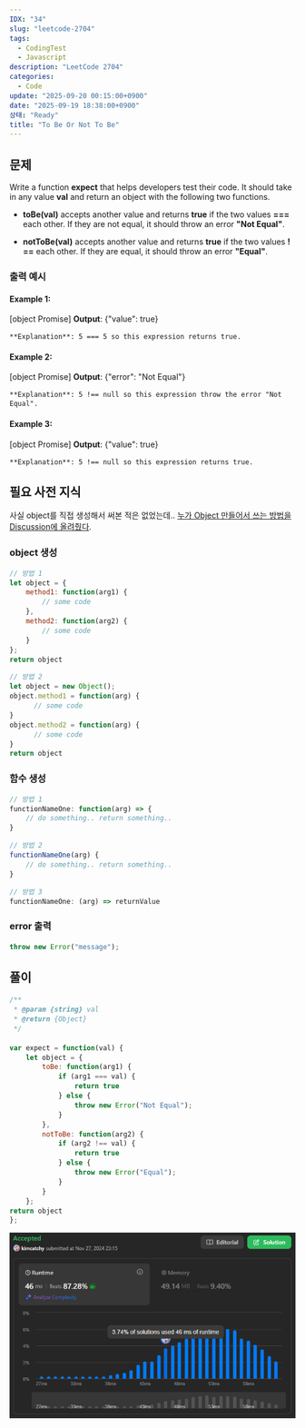 ```yaml
---
IDX: "34"
slug: "leetcode-2704"
tags:
  - CodingTest
  - Javascript
description: "LeetCode 2704"
categories:
  - Code
update: "2025-09-20 00:15:00+0900"
date: "2025-09-19 18:38:00+0900"
상태: "Ready"
title: "To Be Or Not To Be"
---
```

## 문제

Write a function **expect** that helps developers test their code. It should take in any value **val** and return an object with the following two functions.

- **toBe(val)** accepts another value and returns **true** if the two values **\===** each other. If they are not equal, it should throw an error **"Not Equal"**.

- **notToBe(val)** accepts another value and returns **true** if the two values **!==** each other. If they are equal, it should throw an error **"Equal"**.

### 출력 예시

#### Example 1:

[object Promise]    **Output**: {"value": true}

    **Explanation**: 5 === 5 so this expression returns true.

#### Example 2:

[object Promise]    **Output**: {"error": "Not Equal"}

    **Explanation**: 5 !== null so this expression throw the error "Not Equal".

#### Example 3:

[object Promise]    **Output**: {"value": true}

    **Explanation**: 5 !== null so this expression returns true.

## 필요 사전 지식

사실 object를 직접 생성해서 써본 적은 없었는데.. [누가 Object 만들어서 쓰는 방법을 Discussion에 올려줬다](https://leetcode.com/problems/to-be-or-not-to-be/description/comments/2200906).

### object 생성

```javascript
// 방법 1
let object = {
    method1: function(arg1) {
        // some code
    },
    method2: function(arg2) {
        // some code
    }
};
return object
```

```javascript
// 방법 2
let object = new Object();
object.method1 = function(arg) {
      // some code
}
object.method2 = function(arg) {
      // some code
}
return object
```

### 함수 생성

```javascript
// 방법 1
functionNameOne: function(arg) => {
    // do something.. return something..
}
```

```javascript
// 방법 2
functionNameOne(arg) {
    // do something.. return something..
}
```

```javascript
// 방법 3
functionNameOne: (arg) => returnValue
```

### error 출력

```javascript
throw new Error("message");
```

## 풀이

```javascript
/**
 * @param {string} val
 * @return {Object}
 */

var expect = function(val) {
    let object = {
        toBe: function(arg1) {
            if (arg1 === val) {
                return true
            } else {
                throw new Error("Not Equal");
            }
        },
        notToBe: function(arg2) {
            if (arg2 !== val) {
                return true
            } else {
                throw new Error("Equal");
            }
        }
    };
return object
};
```

![](image1.png)
